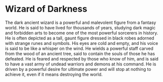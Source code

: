 # Wizard of Darkness

The dark ancient wizard is a powerful and malevolent figure from a fantasy world. He is said to have lived for thousands of years, studying dark magic and forbidden arts to become one of the most powerful sorcerers in history. He is often depicted as a tall, gaunt figure dressed in black robes adorned with strange runes and symbols. His eyes are cold and empty, and his voice is said to be like a whisper on the wind. He wields a powerful staff carved from the wood of an ancient tree, said to contain the souls of those he has defeated. He is feared and respected by those who know of him, and is said to have a vast army of undead warriors and demons at his command. He is driven by a powerful desire for ultimate power and will stop at nothing to achieve it, even if it means destroying the world.
